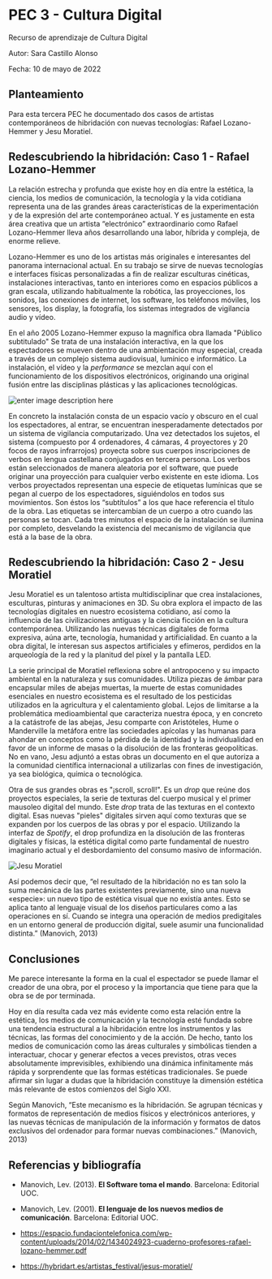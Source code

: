 # PEC 3 - Cultura Digital

Recurso de aprendizaje de Cultura Digital

Autor: Sara Castillo Alonso

Fecha: 10 de mayo de 2022



## Planteamiento

Para esta tercera PEC he documentado dos casos de artistas contemporáneos de hibridación con nuevas tecnologías: Rafael Lozano-Hemmer y Jesu Moratiel.

## Redescubriendo la hibridación: Caso 1 - Rafael Lozano-Hemmer

La relación estrecha y profunda que existe hoy en día entre la estética, la ciencia, los medios de comunicación, la tecnología y la vida cotidiana representa una de las grandes áreas características de la experimentación y de la expresión del arte contemporáneo actual. Y es justamente en esta área creativa que un artista “electrónico” extraordinario como Rafael Lozano-Hemmer lleva años desarrollando una labor, híbrida y compleja, de enorme relieve.

Lozano-Hemmer es uno de los artistas más originales e interesantes del panorama internacional actual. En su trabajo se sirve de nuevas tecnologías e interfaces físicas personalizadas a fin de realizar esculturas cinéticas, instalaciones interactivas, tanto en interiores como en espacios públicos a gran escala, utilizando habitualmente la robótica, las proyecciones, los sonidos, las conexiones de internet, los software, los teléfonos móviles, los sensores, los display, la fotografía, los sistemas integrados de vigilancia audio y vídeo.

En el año 2005 Lozano-Hemmer expuso la magnífica obra llamada  "Público subtitulado" Se trata de una instalación interactiva, en la que los espectadores se mueven dentro de una ambientación muy especial, creada a través de un complejo sistema audiovisual, lumínico e informático. La instalación, el vídeo y la *performance* se mezclan aquí con el funcionamiento de los dispositivos electrónicos, originando una original fusión entre las disciplinas plásticas y las aplicaciones tecnológicas.

![enter image description here](https://www.replica21.com/archivo/artistas/l/r_lozanoh/subtitulado.jpg)

En concreto la instalación consta de un espacio vacío y obscuro en el cual los espectadores, al entrar, se encuentran inesperadamente detectados por un sistema de vigilancia computarizado. Una vez detectados los sujetos, el sistema (compuesto por 4 ordenadores, 4 cámaras, 4 proyectores y 20 focos de rayos infrarrojos) proyecta sobre sus cuerpos inscripciones de verbos en lengua castellana conjugados en tercera persona. Los verbos están seleccionados de manera aleatoria por el software, que puede originar una proyección para cualquier verbo existente en este idioma. Los verbos proyectados representan una especie de etiquetas lumínicas que se pegan al cuerpo de los espectadores, siguiéndolos en todos sus movimientos. Son éstos los “subtítulos” a los que hace referencia el título de la obra. Las etiquetas se intercambian de un cuerpo a otro cuando las personas se tocan. Cada tres minutos el espacio de la instalación se ilumina por completo, desvelando la existencia del mecanismo de vigilancia que está a la base de la obra.


## Redescubriendo la hibridación: Caso 2 - Jesu Moratiel

Jesu Moratiel es un talentoso artista multidisciplinar que crea instalaciones, esculturas, pinturas y animaciones en 3D. Su obra explora el impacto de las tecnologías digitales en nuestro ecosistema cotidiano, así como la influencia de las civilizaciones antiguas y la ciencia ficción en la cultura contemporánea. Utilizando las nuevas técnicas digitales de forma expresiva, aúna arte, tecnología, humanidad y artificialidad. En cuanto a la obra digital, le interesan sus aspectos artificiales y efímeros, perdidos en la arqueología de la red y la planitud del píxel y la pantalla LED.

La serie principal de Moratiel reflexiona sobre el antropoceno y su impacto ambiental en la naturaleza y sus comunidades. Utiliza piezas de ámbar para encapsular miles de abejas muertas, la muerte de estas comunidades esenciales en nuestro ecosistema es el resultado de los pesticidas utilizados en la agricultura y el calentamiento global. Lejos de limitarse a la problemática medioambiental que caracteriza nuestra época, y en concreto a la catástrofe de las abejas, Jesu comparte con Aristóteles, Hume o Manderville la metáfora entre las sociedades apícolas y las humanas para ahondar en conceptos como la pérdida de la identidad y la individualidad en favor de un informe de masas o la disolución de las fronteras geopolíticas. No en vano, Jesu adjuntó a estas obras un documento en el que autoriza a la comunidad científica internacional a utilizarlas con fines de investigación, ya sea biológica, química o tecnológica.

Otra de sus grandes obras es "¡scroll, scroll!". Es un *drop* que reúne dos proyectos especiales, la serie de texturas del cuerpo musical y el primer mausoleo digital del mundo. Este *drop* trata de las texturas en el contexto digital. Esas nuevas "pieles" digitales sirven aquí como texturas que se expanden por los cuerpos de las obras y por el espacio. Utilizando la interfaz de *Spotify*, el drop profundiza en la disolución de las fronteras digitales y físicas, la estética digital como parte fundamental de nuestro imaginario actual y el desbordamiento del consumo masivo de información.

![Jesu Moratiel](https://hybridart.es/wp-content/uploads/2021/02/MAP4-LD.jpg)

Así podemos decir que, “el resultado de la hibridación no es tan solo la suma mecánica de las partes existentes previamente, sino una nueva «especie»: un nuevo tipo de estética visual que no existía antes. Esto se aplica tanto al lenguaje visual de los diseños particulares como a las operaciones en sí. Cuando se integra una operación de medios predigitales en un entorno general de producción digital, suele asumir una funcionalidad distinta.” (Manovich, 2013)

## Conclusiones


Me parece interesante la forma en la cual el espectador se puede llamar el creador de una obra, por el proceso y la importancia que tiene para que la obra se de por terminada.

Hoy en día resulta cada vez más evidente como esta relación entre la estética, los medios de comunicación y la tecnología esté fundada sobre una tendencia estructural a la hibridación entre los instrumentos y las técnicas, las formas del conocimiento y de la acción. De hecho, tanto los medios de comunicación como las áreas culturales y simbólicas tienden a interactuar, chocar y generar efectos a veces previstos, otras veces absolutamente imprevisibles, exhibiendo una dinámica infinitamente más rápida y sorprendente que las formas estéticas tradicionales. Se puede afirmar sin lugar a dudas que la hibridación constituye la dimensión estética más relevante de estos comienzos del Siglo XXI.

Según Manovich, “Este mecanismo es la hibridación. Se agrupan técnicas y formatos de representación de medios físicos y electrónicos anteriores, y las nuevas técnicas de manipulación de la información y formatos de datos exclusivos del ordenador para formar nuevas combinaciones.” (Manovich, 2013)


## Referencias y bibliografía

 - Manovich, Lev. (2013).  **El Software toma el mando**. Barcelona: Editorial UOC.
    
-   Manovich, Lev. (2001).  **El lenguaje de los nuevos medios de comunicación**. Barcelona: Editorial UOC.

-   https://espacio.fundaciontelefonica.com/wp-content/uploads/2014/02/1434024923-cuaderno-profesores-rafael-lozano-hemmer.pdf
-   https://hybridart.es/artistas_festival/jesus-moratiel/
